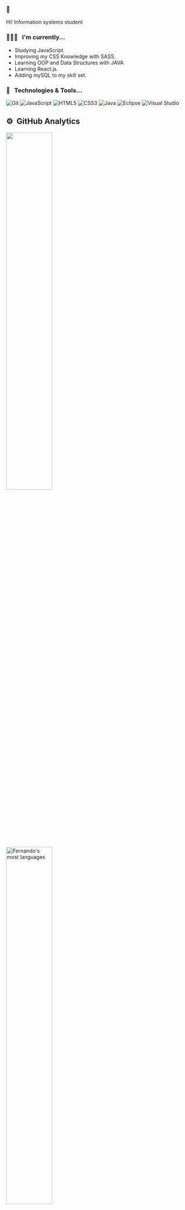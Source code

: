 ### 👋
Hi! Information systems student

### 👨🏻‍💻 &nbsp; I'm currently...

  - Studying JavaScript.
  - Improving my CSS Knowledge with SASS.
  - Learning OOP and Data Structures with JAVA
  - Learning React.js.
  - Adding mySQL to my skill set.

### 🔧 &nbsp; Technologies & Tools...
<p align="center">

  <!-- For more icons like these follow : https://github.com/MikeCodesDotNET/ColoredBadges -->
 ![Git](https://img.shields.io/badge/git-%23F05033.svg?style=for-the-badge&logo=git&logoColor=white)
 ![JavaScript](https://img.shields.io/badge/javascript-%23323330.svg?style=for-the-badge&logo=javascript&logoColor=%23F7DF1E)
 ![HTML5](https://img.shields.io/badge/html5-%23E34F26.svg?style=for-the-badge&logo=html5&logoColor=white)
 ![CSS3](https://img.shields.io/badge/css3-%231572B6.svg?style=for-the-badge&logo=css3&logoColor=white)
 ![Java](https://img.shields.io/badge/java-%23ED8B00.svg?style=for-the-badge&logo=java&logoColor=white)
 ![Eclipse](https://img.shields.io/badge/Eclipse-FE7A16.svg?style=for-the-badge&logo=Eclipse&logoColor=white)
 ![Visual Studio](https://img.shields.io/badge/Visual%20Studio-5C2D91.svg?style=for-the-badge&logo=visual-studio&logoColor=white)
  
  
  
  ## ⚙️ &nbsp;GitHub Analytics

<p align="left">
<img width="50%" src="https://github-readme-stats.vercel.app/api?username=FernandoValentim43&show_icons=true&theme=vision-friendly-dark%22 alt="Fernando's stats"/>
<img width="50%" src="https://github-readme-stats.vercel.app/api/top-langs/?username=FernandoValentim43&layout=compact&theme=vision-friendly-dark" alt="Fernando's most languages"/>
</p>

  

